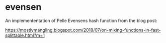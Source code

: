 # evensen

An implemententation of Pelle Evensens hash function from the blog post:

https://mostlymangling.blogspot.com/2018/07/on-mixing-functions-in-fast-splittable.html?m=1
